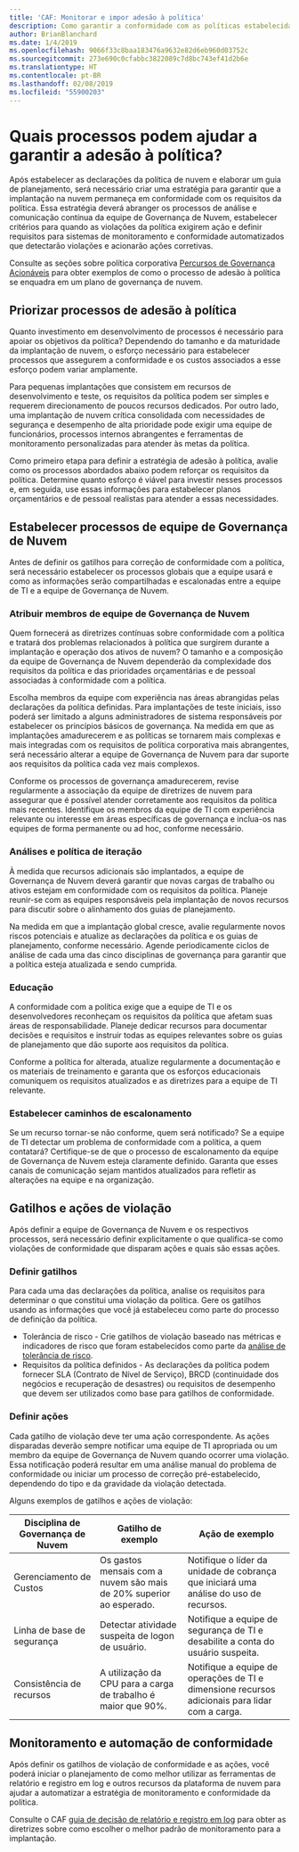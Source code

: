 ```yaml
---
title: 'CAF: Monitorar e impor adesão à política'
description: Como garantir a conformidade com as políticas estabelecidas?
author: BrianBlanchard
ms.date: 1/4/2019
ms.openlocfilehash: 9066f33c8baa183476a9632e82d6eb960d03752c
ms.sourcegitcommit: 273e690c0cfabbc3822089c7d8bc743ef41d2b6e
ms.translationtype: HT
ms.contentlocale: pt-BR
ms.lasthandoff: 02/08/2019
ms.locfileid: "55900203"
---
```

<!-- markdownlint-disable MD026 -->

# <a name="what-processes-can-help-ensure-policy-adherence"></a>Quais processos podem ajudar a garantir a adesão à política?

<!---
I've defined policies, I've provided an architecture guide. Now how do I monitor adherence to policy? If there is a violation, how do I enforce the policy?
--->

Após estabelecer as declarações da política de nuvem e elaborar um guia de planejamento, será necessário criar uma estratégia para garantir que a implantação na nuvem permaneça em conformidade com os requisitos da política. Essa estratégia deverá abranger os processos de análise e comunicação contínua da equipe de Governança de Nuvem, estabelecer critérios para quando as violações da política exigirem ação e definir requisitos para sistemas de monitoramento e conformidade automatizados que detectarão violações e acionarão ações corretivas.

Consulte as seções sobre política corporativa [Percursos de Governança Acionáveis](../journeys/overview.md) para obter exemplos de como o processo de adesão à política se enquadra em um plano de governança de nuvem.

## <a name="prioritize-policy-adherence-processes"></a>Priorizar processos de adesão à política

Quanto investimento em desenvolvimento de processos é necessário para apoiar os objetivos da política? Dependendo do tamanho e da maturidade da implantação de nuvem, o esforço necessário para estabelecer processos que assegurem a conformidade e os custos associados a esse esforço podem variar amplamente.

Para pequenas implantações que consistem em recursos de desenvolvimento e teste, os requisitos da política podem ser simples e requerem direcionamento de poucos recursos dedicados. Por outro lado, uma implantação de nuvem crítica consolidada com necessidades de segurança e desempenho de alta prioridade pode exigir uma equipe de funcionários, processos internos abrangentes e ferramentas de monitoramento personalizadas para atender às metas da política.

Como primeiro etapa para definir a estratégia de adesão à política, avalie como os processos abordados abaixo podem reforçar os requisitos da política. Determine quanto esforço é viável para investir nesses processos e, em seguida, use essas informações para estabelecer planos orçamentários e de pessoal realistas para atender a essas necessidades.

## <a name="establish-cloud-governance-team-processes"></a>Estabelecer processos de equipe de Governança de Nuvem

Antes de definir os gatilhos para correção de conformidade com a política, será necessário estabelecer os processos globais que a equipe usará e como as informações serão compartilhadas e escalonadas entre a equipe de TI e a equipe de Governança de Nuvem.

### <a name="assign-cloud-governance-team-members"></a>Atribuir membros de equipe de Governança de Nuvem

Quem fornecerá as diretrizes contínuas sobre conformidade com a política e tratará dos problemas relacionados à política que surgirem durante a implantação e operação dos ativos de nuvem? O tamanho e a composição da equipe de Governança de Nuvem dependerão da complexidade dos requisitos da política e das prioridades orçamentárias e de pessoal associadas à conformidade com a política.

Escolha membros da equipe com experiência nas áreas abrangidas pelas declarações da política definidas. Para implantações de teste iniciais, isso poderá ser limitado a alguns administradores de sistema responsáveis por estabelecer os princípios básicos de governança. Na medida em que as implantações amadurecerem e as políticas se tornarem mais complexas e mais integradas com os requisitos de política corporativa mais abrangentes, será necessário alterar a equipe de Governança de Nuvem para dar suporte aos requisitos da política cada vez mais complexos.

Conforme os processos de governança amadurecerem, revise regularmente a associação da equipe de diretrizes de nuvem para assegurar que é possível atender corretamente aos requisitos da política mais recentes. Identifique os membros da equipe de TI com experiência relevante ou interesse em áreas específicas de governança e inclua-os nas equipes de forma permanente ou ad hoc, conforme necessário.

### <a name="reviews-and-policy-iteration"></a>Análises e política de iteração

À medida que recursos adicionais são implantados, a equipe de Governança de Nuvem deverá garantir que novas cargas de trabalho ou ativos estejam em conformidade com os requisitos da política. Planeje reunir-se com as equipes responsáveis pela implantação de novos recursos para discutir sobre o alinhamento dos guias de planejamento.

Na medida em que a implantação global cresce, avalie regularmente novos riscos potenciais e atualize as declarações da política e os guias de planejamento, conforme necessário. Agende periodicamente ciclos de análise de cada uma das cinco disciplinas de governança para garantir que a política esteja atualizada e sendo cumprida.

### <a name="education"></a>Educação

A conformidade com a política exige que a equipe de TI e os desenvolvedores reconheçam os requisitos da política que afetam suas áreas de responsabilidade. Planeje dedicar recursos para documentar decisões e requisitos e instruir todas as equipes relevantes sobre os guias de planejamento que dão suporte aos requisitos da política.

Conforme a política for alterada, atualize regularmente a documentação e os materiais de treinamento e garanta que os esforços educacionais comuniquem os requisitos atualizados e as diretrizes para a equipe de TI relevante.  

### <a name="establish-escalation-paths"></a>Estabelecer caminhos de escalonamento

Se um recurso tornar-se não conforme, quem será notificado? Se a equipe de TI detectar um problema de conformidade com a política, a quem contatará? Certifique-se de que o processo de escalonamento da equipe de Governança de Nuvem esteja claramente definido. Garanta que esses canais de comunicação sejam mantidos atualizados para refletir as alterações na equipe e na organização.

## <a name="violation-triggers-and-actions"></a>Gatilhos e ações de violação

Após definir a equipe de Governança de Nuvem e os respectivos processos, será necessário definir explicitamente o que qualifica-se como violações de conformidade que disparam ações e quais são essas ações.

### <a name="define-triggers"></a>Definir gatilhos

Para cada uma das declarações da política, analise os requisitos para determinar o que constitui uma violação da política. Gere os gatilhos usando as informações que você já estabeleceu como parte do processo de definição da política.

* Tolerância de risco - Crie gatilhos de violação baseado nas métricas e indicadores de risco que foram estabelecidos como parte da [análise de tolerância de risco](risk-tolerance.md).
* Requisitos da política definidos - As declarações da política podem fornecer SLA (Contrato de Nível de Serviço), BRCD (continuidade dos negócios e recuperação de desastres) ou requisitos de desempenho que devem ser utilizados como base para gatilhos de conformidade.

### <a name="define-actions"></a>Definir ações

Cada gatilho de violação deve ter uma ação correspondente. As ações disparadas deverão sempre notificar uma equipe de TI apropriada ou um membro da equipe de Governança de Nuvem quando ocorrer uma violação. Essa notificação poderá resultar em uma análise manual do problema de conformidade ou iniciar um processo de correção pré-estabelecido, dependendo do tipo e da gravidade da violação detectada.

Alguns exemplos de gatilhos e ações de violação:

| Disciplina de Governança de Nuvem | Gatilho de exemplo | Ação de exemplo |
|-----------------------------|----------------|---------------|
| Gerenciamento de Custos | Os gastos mensais com a nuvem são mais de 20% superior ao esperado. | Notifique o líder da unidade de cobrança que iniciará uma análise do uso de recursos. |
| Linha de base de segurança | Detectar atividade suspeita de logon de usuário. | Notifique a equipe de segurança de TI e desabilite a conta do usuário suspeita. |
| Consistência de recursos | A utilização da CPU para a carga de trabalho é maior que 90%. | Notifique a equipe de operações de TI e dimensione recursos adicionais para lidar com a carga. |

## <a name="monitoring-and-compliance-automation"></a>Monitoramento e automação de conformidade

Após definir os gatilhos de violação de conformidade e as ações, você poderá iniciar o planejamento de como melhor utilizar as ferramentas de relatório e registro em log e outros recursos da plataforma de nuvem para ajudar a automatizar a estratégia de monitoramento e conformidade da política.

Consulte o CAF [guia de decisão de relatório e registro em log](../../decision-guides/log-and-report/overview.md) para obter as diretrizes sobre como escolher o melhor padrão de monitoramento para a implantação.
